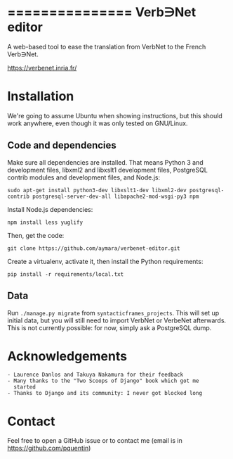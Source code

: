 ===============
Verb∋Net editor
===============

A web-based tool to ease the translation from VerbNet to the French Verb∋Net.

https://verbenet.inria.fr/

Installation
============

We're going to assume Ubuntu when showing instructions, but this
should work anywhere, even though it was only tested on GNU/Linux.

Code and dependencies
--------------------

Make sure all dependencies are installed. That means Python 3 and
development files, libxml2 and libxslt1 development files, PostgreSQL
contrib modules and development files, and Node.js:

    sudo apt-get install python3-dev libxslt1-dev libxml2-dev postgresql-contrib postgresql-server-dev-all libapache2-mod-wsgi-py3 npm

Install Node.js dependencies:

    npm install less yuglify

Then, get the code:

    git clone https://github.com/aymara/verbenet-editor.git

Create a virtualenv, activate it, then install the Python
requirements:

    pip install -r requirements/local.txt

Data
----

Run `./manage.py migrate` from `syntacticframes_projects`. This will
set up initial data, but you will still need to import VerbNet or
VerbeNet afterwards. This is not currently possible: for now, simply
ask a PostgreSQL dump.

Acknowledgements
================

    - Laurence Danlos and Takuya Nakamura for their feedback
    - Many thanks to the "Two Scoops of Django" book which got me
      started
    - Thanks to Django and its community: I never got blocked long

Contact
=======

Feel free to open a GitHub issue or to contact me
(email is in https://github.com/pquentin)
